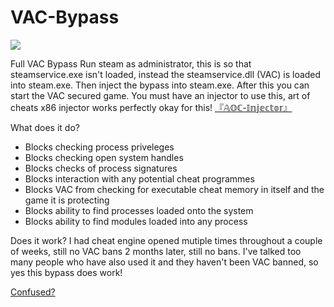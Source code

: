 # VAC-Bypass

![](https://github.com/Jackbail4/VAC-Bypass/blob/Updated-Bypass/vac.gif?raw=true)

Full VAC Bypass
Run steam as administrator, this is so that steamservice.exe isn't loaded, instead the steamservice.dll (VAC) is loaded into steam.exe. 
Then inject the bypass into steam.exe. After this you can start the VAC secured game. 
You must have an injector to use this, art of cheats x86 injector works perfectly okay for this! [『𝔸𝕆ℂ-𝕀𝕟𝕛𝕖𝕔𝕥𝕠𝕣』](https://discord.gg/pJQKYTX4gZ)

What does it do?
- Blocks checking process priveleges
- Blocks checking open system handles
- Blocks checks of process signatures
- Blocks interaction with any potential cheat programmes
- Blocks VAC from checking for executable cheat memory in itself and the game it is protecting
- Blocks ability to find processes loaded onto the system
- Blocks ability to find modules loaded into any process

Does it work?
I had cheat engine opened mutiple times throughout a couple of weeks, still no VAC bans 2 months later, still no bans. I've talked
too many people who have also used it and they haven't been VAC banned, so yes this bypass does work!

[Confused?](https://www.youtube.com/watch?v=Jnn-1gRsrPc)
